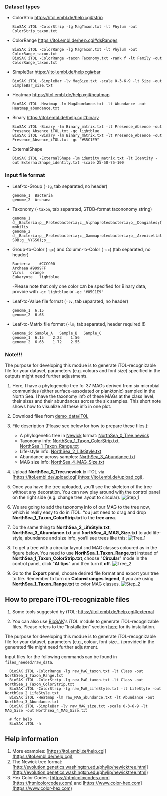 
### Dataset types

+ ColorStrip https://itol.embl.de/help.cgi#strip

      BioSAK iTOL -ColorStrip -lg MagTaxon.txt -lt Phylum -out ColorStrip_taxon.txt

+ ColorRange https://itol.embl.de/help.cgi#dsRanges

      BioSAK iTOL -ColorRange -lg MagTaxon.txt -lt Phylum -out ColorRange_taxon.txt
      BioSAK iTOL -ColorRange -taxon Taxonomy.txt -rank f -lt Family -out ColorRange_taxon.txt

+ SimpleBar https://itol.embl.de/help.cgi#bar

      BioSAK iTOL -SimpleBar -lv MagSize.txt -scale 0-3-6-9 -lt Size -out SimpleBar_size.txt

+ Heatmap https://itol.embl.de/help.cgi#heatmap

      BioSAK iTOL -Heatmap -lm MagAbundance.txt -lt Abundance -out Heatmap_abundance.txt

+ Binary https://itol.embl.de/help.cgi#binary

      BioSAK iTOL -Binary -lm Binary_matrix.txt -lt Presence_Absence -out Presence_Absence_iTOL.txt -gc lightblue
      BioSAK iTOL -Binary -lm Binary_matrix.txt -lt Presence_Absence -out Presence_Absence_iTOL.txt -gc "#85C1E9"

+ ExternalShape

      BioSAK iTOL -ExternalShape -lm identity_matrix.txt -lt Identity -out ExternalShape_identity.txt -scale 25-50-75-100


### Input file format

+ Leaf-to-Group (`-lg`, tab separated, no header)

      genome_1  Bacteria
      genome_2  Archaea

+ Taxonomy (`-taxon`, tab separated, GTDB-format taxononomy string)

      genome_1	d__Bacteria;p__Proteobacteria;c__Alphaproteobacteria;o__Dongiales;f__Dongiaceae;g__Dongia;s__Dongia mobilis
      genome_2	d__Bacteria;p__Proteobacteria;c__Gammaproteobacteria;o__Arenicellales;f__LS-SOB;g__VYGS01;s__

+ Group-to-Color (`-gc`) and Column-to-Color (`-cc`) (tab separated, no header)

      Bacteria    #CCCC00
      Archaea #9999FF
      Virus   orange
      Eukaryote   lightblue

  -Please note that only one color can be specified for Binary data, provide with `-gc lightblue` or `-gc "#85C1E9"`


+ Leaf-to-Value file format (`-lv`, tab separated, no header)

      genome_1	6.15
      genome_2	6.63

+ Leaf-to-Matrix file format (`-lm`, tab separated, header required!!!)

      Genome_id Sample_A   Sample_B   Sample_C
      genome_1	6.15    2.23    1.56
      genome_2	6.63    1.72    2.55

### Note!!!
The purpose for developing this module is to generate iTOL-recognizable file for your dataset, 
parameters (e.g. colours and font size) specified in the outputs might need further adjustments. 
















1. Here, I have a phylogenetic tree for 37 MAGs derived from six microbial communities (either surface-associated or planktonic) sampled in the North Sea.
I have the taxonomy info of these MAGs at the class level, their sizes and their abundances across the six samples.
This short note shows how to visualize all these info in one plot.

1. Download files from [demo_data/iTOL](../demo_data/iTOL)

1. File description (Please see below for how to prepare these files.):

    + A phylogenetic tree in [Newick](http://evolution.genetics.washington.edu/phylip/newicktree.html) format: [NorthSea_0_Tree.newick](files_needed/NorthSea_0_Tree.newick)
    + Taxonomy info: [NorthSea_1_Taxon_ColorStrip.txt](files_needed/NorthSea_1_Taxon_ColorStrip.txt), [NorthSea_1_Taxon_Range.txt](files_needed/NorthSea_1_Taxon_Range.txt)
    + Life-style info: [NorthSea_2_LifeStyle.txt](files_needed/NorthSea_2_LifeStyle.txt)
    + Abundance across samples: [NorthSea_3_Abundance.txt](files_needed/NorthSea_3_Abundance.txt)
    + MAG size info: [NorthSea_4_MAG_Size.txt](files_needed/NorthSea_4_MAG_Size.txt)

1. Upload **NorthSea_0_Tree.newick** to iTOL via [https://itol.embl.de/upload.cgi](https://itol.embl.de/upload.cgi).

1. Once you have the tree uploaded, you'll see the skeleton of the tree without any decoration. 
You can now play around with the control panel on the right side (e.g. change tree layout to circular).
![Step_1](figures/Step_1.jpg)

1. We are going to add the taxonomy info of our MAG to the tree now, which is really easy to do in iTOL. 
You just need to drag and drop **NorthSea_1_Taxon_ColorStrip.txt**  to the **tree area**.

1. Do the same thing to **NorthSea_2_LifeStyle.txt**, **NorthSea_3_Abundance.txt** and **NorthSea_4_MAG_Size.txt** to add life-style, abundance and size info, 
you'll see trees like this:
![Tree_1](figures/Tree_1.jpg)

1. To get a tree with a circular layout and MAG classes coloured as in the figure below. 
You need to use **NorthSea_1_Taxon_Range.txt** instead of **NorthSea_1_Taxon_ColorStrip.txt**,
choose "**Circular**" mode in the control panel, click "**At tips**" and then turn it **off**.
![Tree_2](figures/Tree_2.jpg)

1. Go to the **Export** panel, choose desired file format and export your tree to file. 
Remember to turn on **Colored ranges legend**, if you are using **NorthSea_1_Taxon_Range.txt** to color MAG classes.
![Step_2](figures/Step_2.jpg)


## How to prepare iTOL-recognizable files

1. Some tools suggested by iTOL: https://itol.embl.de/help.cgi#external

2. You can also use [BioSAK](https://github.com/songweizhi/BioSAK)'s iTOL module to generate iTOL-recognizable files. Please refers to the "Installation" section [here](https://github.com/songweizhi/BioSAK) for its installation.
    
  The purpose for developing this module is to generate iTOL-recognizable file for your dataset, 
  parameters (e.g., colour, font size...) provided in the generated file might need 
  further adjustment.
  
  Input files for the following commands can be found in `files_needed/raw_data`.
     
      BioSAK iTOL -ColorRange -lg raw_MAG_taxon.txt -lt Class -out NorthSea_1_Taxon_Range.txt
      BioSAK iTOL -ColorStrip -lg raw_MAG_taxon.txt -lt Class -out NorthSea_1_Taxon_ColorStrip.txt
      BioSAK iTOL -ColorStrip -lg raw_MAG_LifeStyle.txt -lt LifeStyle -out NorthSea_2_LifeStyle.txt
      BioSAK iTOL -Heatmap -lm raw_MAG_abundance.txt -lt Abundance -out NorthSea_3_Abundance.txt
      BioSAK iTOL -SimpleBar -lv raw_MAG_size.txt -scale 0-3-6-9 -lt MAG_Size -out NorthSea_4_MAG_Size.txt
      
      # for help
      BioSAK iTOL -h


## Help information

1. More examples: [https://itol.embl.de/help.cgi](https://itol.embl.de/help.cgi)
1. The Newick tree format: [http://evolution.genetics.washington.edu/phylip/newicktree.html](http://evolution.genetics.washington.edu/phylip/newicktree.html)
1. Hex Color Codes: [https://htmlcolorcodes.com](https://htmlcolorcodes.com) and [https://www.color-hex.com](https://www.color-hex.com)
